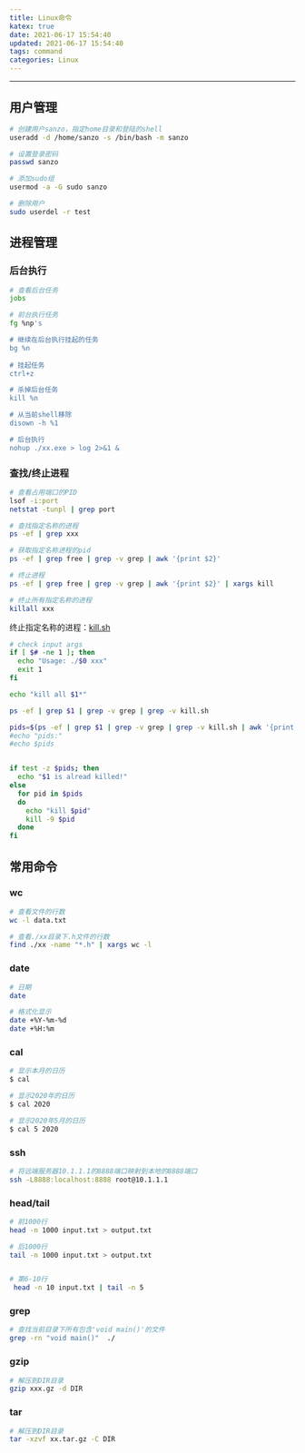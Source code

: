 ```yaml
---
title: Linux命令
katex: true
date: 2021-06-17 15:54:40
updated: 2021-06-17 15:54:40
tags: command
categories: Linux
---
```




<!-- more -->

---

## 用户管理

```bash
# 创建用户sanzo，指定home目录和登陆的shell
useradd -d /home/sanzo -s /bin/bash -m sanzo

# 设置登录密码
passwd sanzo

# 添加sudo组
usermod -a -G sudo sanzo

# 删除用户
sudo userdel -r test
```



## 进程管理

### 后台执行

```bash
# 查看后台任务
jobs

# 前台执行任务
fg %np's

# 继续在后台执行挂起的任务
bg %n
 
# 挂起任务
ctrl+z

# 杀掉后台任务
kill %n

# 从当前shell移除
disown -h %1

# 后台执行
nohup ./xx.exe > log 2>&1 &
```



### 查找/终止进程

```bash
# 查看占用端口的PID
lsof -i:port
netstat -tunpl | grep port

# 查找指定名称的进程
ps -ef | grep xxx

# 获取指定名称进程的pid
ps -ef | grep free | grep -v grep | awk '{print $2}'

# 终止进程
ps -ef | grep free | grep -v grep | awk '{print $2}' | xargs kill

# 终止所有指定名称的进程
killall xxx
```

终止指定名称的进程：[kill.sh](https://github.com/Sanzo00/files/blob/master/shell/kill.sh)



```bash
# check input args
if [ $# -ne 1 ]; then
  echo "Usage: ./$0 xxx"
  exit 1
fi

echo "kill all $1*"

ps -ef | grep $1 | grep -v grep | grep -v kill.sh

pids=$(ps -ef | grep $1 | grep -v grep | grep -v kill.sh | awk '{print $2}')
#echo "pids:"
#echo $pids


if test -z $pids; then
  echo "$1 is alread killed!"
else
  for pid in $pids
  do
    echo "kill $pid"
    kill -9 $pid
  done
fi
```



## 常用命令

### wc

```bash
# 查看文件的行数
wc -l data.txt

# 查看./xx目录下.h文件的行数
find ./xx -name "*.h" | xargs wc -l
```



### date

  ```bash
# 日期
date

# 格式化显示
date +%Y-%m-%d
date +%H:%m
  ```

### cal

  ```bash
# 显示本月的日历
$ cal

# 显示2020年的日历
$ cal 2020

# 显示2020年5月的日历
$ cal 5 2020
  ```



### ssh

```bash
# 将远端服务器10.1.1.1的8888端口映射到本地的8888端口
ssh -L8888:localhost:8888 root@10.1.1.1
```



### head/tail

```bash
# 前1000行
head -n 1000 input.txt > output.txt

# 后1000行
tail -n 1000 input.txt > output.txt


# 第6-10行
 head -n 10 input.txt | tail -n 5
```



### grep

```bash
# 查找当前目录下所有包含'void main()'的文件
grep -rn "void main()"  ./
```



### gzip

```bash
# 解压到DIR目录
gzip xxx.gz -d DIR
```



### tar

```bash
# 解压到DIR目录
tar -xzvf xx.tar.gz -C DIR
```

<!-- Q.E.D. -->